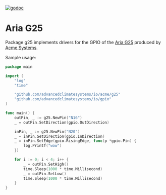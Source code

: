 [![godoc](https://img.shields.io/badge/godoc-reference-blue.svg?style=flat)](https://godoc.org/github.com/AdvancedClimateSystems/io/acme/g25)

# Aria G25

Package g25 implements drivers for the GPIO of the [Aria G25](https://www.acmesystems.it/aria) produced by [Acme Systems](https://www.acmesystems.it/).

Sample usage:


```go
package main

import (
	"log"
	"time"

	"github.com/advancedclimatesystems/io/acme/g25"
	"github.com/advancedclimatesystems/io/gpio"
)

func main() {
	outPin, _ := g25.NewPin("N16")
	_ = outPin.SetDirection(gpio.OutDirection)

	inPin, _ := g25.NewPin("N20")
	_ = inPin.SetDirection(gpio.InDirection)
	_ = inPin.SetEdge(gpio.RisingEdge, func(p *gpio.Pin) {
		log.Printf("wow")
	})

	for i := 0; i < 4; i++ {
		_ = outPin.SetHigh()
		time.Sleep(1000 * time.Millisecond)
		_ = outPin.SetLow()
		time.Sleep(1000 * time.Millisecond)
	}
}
```
